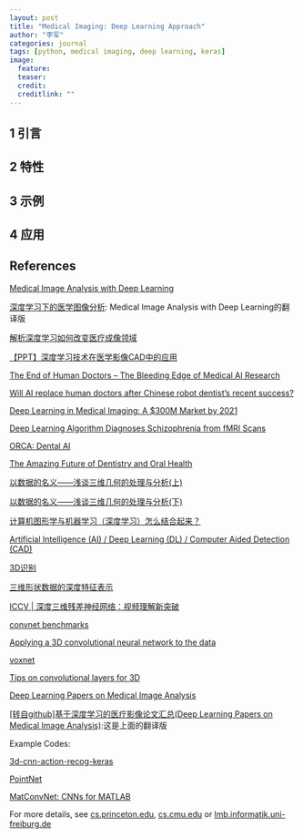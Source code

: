 ```yaml
---
layout: post
title: "Medical Imaging: Deep Learning Approach"
author: "李军"
categories: journal
tags: [python, medical imaging, deep learning, keras]
image:
  feature:
  teaser:
  credit: 
  creditlink: ""
---
```


## 1 引言


## 2 特性

## 3 示例

## 4 应用

## References

[Medical Image Analysis with Deep Learning](https://www.kdnuggets.com/2017/03/medical-image-analysis-deep-learning.html)

[深度学习下的医学图像分析](https://www.leiphone.com/search?s=深度学习下的医学图像分析&site=article): Medical Image Analysis with Deep Learning的翻译版

[解析深度学习如何改变医疗成像领域](http://www.chinacloud.cn/show.aspx?id=24551&cid=17)

[【PPT】深度学习技术在医学影像CAD中的应用](http://chuansong.me/n/1473034547823)

[The End of Human Doctors – The Bleeding Edge of Medical AI Research ](https://lukeoakdenrayner.wordpress.com/)

[Will AI replace human doctors after Chinese robot dentist’s recent success?](http://us.blastingnews.com/tech/2017/09/will-ai-replace-human-doctors-after-chinese-robot-dentists-recent-success-002035455.html)

[Deep Learning in Medical Imaging: A $300M Market by 2021](https://www.prnewswire.com/news-releases/deep-learning-in-medical-imaging-a-300m-market-by-2021-300408645.html)

[Deep Learning Algorithm Diagnoses Schizophrenia from fMRI Scans](https://www.medgadget.com/2017/07/deep-learning-algorithm-diagnoses-schizophrenia-fmri-scans.html)

[ORCA: Dental AI](http://orca-ai.com)

[The Amazing Future of Dentistry and Oral Health](http://medicalfuturist.com/the-amazing-future-of-dentistry-and-oral-health/)

[以数据的名义——浅谈三维几何的处理与分析(上)](http://www.sohu.com/a/146472987_133098)

[以数据的名义——浅谈三维几何的处理与分析(下)](http://www.dataguru.cn/article-11515-1.html)

[计算机图形学与机器学习（深度学习）怎么结合起来？](https://www.zhihu.com/question/42904254)

[Artificial Intelligence (AI) / Deep Learning (DL) / Computer Aided Detection (CAD)](http://www.intrinsicimaging.com/cad-ai-dl/)

[3D识别](http://blog.csdn.net/scutjy2015/article/details/72597959)

[三维形状数据的深度特征表示](https://zhuanlan.zhihu.com/p/26806047)

[ICCV | 深度三维残差神经网络：视频理解新突破](http://blog.csdn.net/y2c8ypzc15p/article/details/78372899)

[convnet benchmarks](https://github.com/soumith/convnet-benchmarks)

[Applying a 3D convolutional neural network to the data](https://www.kaggle.com/sentdex/first-pass-through-data-w-3d-convnet)

[voxnet](https://github.com/dimatura/voxnet)

[Tips on convolutional layers for 3D](https://github.com/keras-team/keras/pull/1623)

[Deep Learning Papers on Medical Image Analysis](https://github.com/albarqouni/Deep-Learning-for-Medical-Applications)

[[转自github]基于深度学习的医疗影像论文汇总(Deep Learning Papers on Medical Image Analysis)](https://zhuanlan.zhihu.com/p/30134193):这是上面的翻译版

Example Codes:

[3d-cnn-action-recog-keras](https://github.com/Ectsang/3D-CNN-Keras/blob/master/3d-cnn-action-recog-keras.py)

[PointNet](https://github.com/charlesq34/pointnet)

[MatConvNet: CNNs for MATLAB](http://www.vlfeat.org/matconvnet/)

For more details, see <u>cs.princeton.edu</u>, <u>cs.cmu.edu</u> or <u>lmb.informatik.uni-freiburg.de</u>